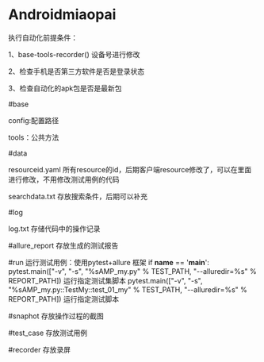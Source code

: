 # Androidmiaopai


执行自动化前提条件：

1、base-tools-recorder()  设备号进行修改

2、检查手机是否第三方软件是否是登录状态

3、检查自动化的apk包是否是最新包




#base

config:配置路径

tools：公共方法

#data

resourceid.yaml     所有resource的id，后期客户端resource修改了，可以在里面进行修改，不用修改测试用例的代码

searchdata.txt   存放搜索条件，后期可以补充


#log

log.txt   存储代码中的操作记录


#allure_report    存放生成的测试报告

#run    运行测试用例：使用pytest+allure 框架
if __name__ == '__main__':
    pytest.main(["-v", "-s", "%sAMP_my.py" % TEST_PATH, "--alluredir=%s" % REPORT_PATH])    运行指定测试集脚本
    pytest.main(["-v", "-s", "%sAMP_my.py::TestMy::test_01_my" % TEST_PATH, "--alluredir=%s" % REPORT_PATH])    运行指定测试脚本
    
#snaphot   存放操作过程的截图

#test_case  存放测试用例

#recorder  存放录屏
